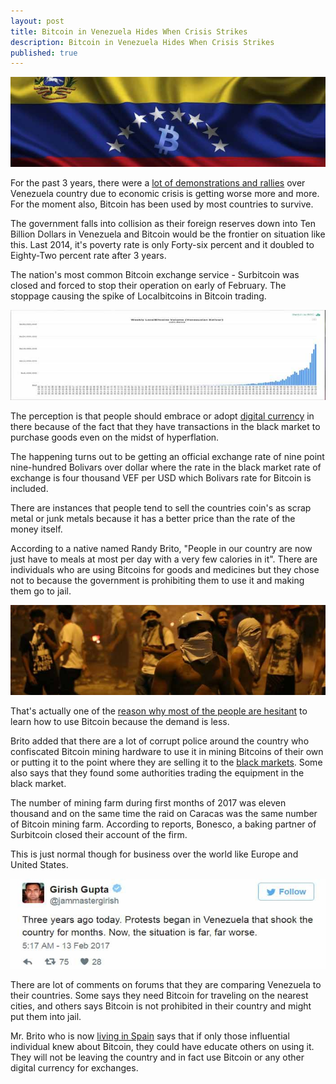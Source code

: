 ```yaml
---
layout: post
title: Bitcoin in Venezuela Hides When Crisis Strikes
description: Bitcoin in Venezuela Hides When Crisis Strikes
published: true
---
```


<p><center><img src="/images/bmrn-venezuela-2.jpg" alt=""/></center></p>

<p>For the past 3 years, there were a <a href="/blog/">lot of demonstrations and rallies</a> over Venezuela country due to economic crisis is getting worse more and more. For the moment also, Bitcoin has been used by most countries to survive.</p>

<p>The government falls into collision as their foreign reserves down into Ten Billion Dollars in Venezuela and Bitcoin would be the frontier on situation like this. Last 2014, it's poverty rate is only Forty-six percent and it doubled to Eighty-Two percent rate after 3 years. </p>

<p>The nation's most common Bitcoin exchange service - Surbitcoin was closed and forced to stop their operation on early of February. The stoppage causing the spike of Localbitcoins in Bitcoin trading.</p>

<p><center><img src="/images/bmrn-venezuela-1.jpg" alt=""/></center></p>

<p>The perception is that people should embrace or adopt <a href="/hardware/">digital currency</a> in there because of the fact that they have transactions in the black market to purchase goods even on the midst of hyperflation. </p>

<p>The happening turns out to be getting an official exchange rate of nine point nine-hundred Bolivars over dollar where  the rate in the black market rate of exchange is four thousand VEF per USD which Bolivars rate for Bitcoin is included. </p>

<p>There are instances that people tend to sell the countries coin's as scrap metal or junk metals because it has a better price than the rate of the money itself.</p>

<p>According to a native named Randy Brito, "People in our country are now just have to meals at most per day with a very few calories in it". There are individuals who are using Bitcoins for goods and medicines but they chose not to because the government is prohibiting them to use it and making them go to jail. </p>

<p><center><img src="/images/bmrn-venezuela-3.jpg" alt=""/></center></p>

<p>That's actually one of the <a href="/bitcoin-miner-antminer-s9/">reason why most of the people are hesitant</a> to learn how to use Bitcoin because the demand is less.</p>

<p>Brito added that there are a lot of corrupt police around the country who confiscated Bitcoin mining hardware to use it in mining Bitcoins of their own or putting it to the point where they are selling it to the <a href="/usb-bitcoin-miner/">black markets</a>.  Some also  says that they found some authorities trading the equipment in the black market.</p>

<p>The number of mining farm during first months of 2017 was eleven thousand and on the same time the raid on Caracas was the same number of Bitcoin mining farm. According to reports, Bonesco, a baking partner of Surbitcoin closed their account of the firm. </p>

<p>This is just normal though for business over the world like Europe and United States.</p>

<p><center><img src="/images/bmrn-venezuela-4.jpg" alt=""/></center></p>

<p>There are lot of comments on forums that they are comparing Venezuela to their countries. Some says they need Bitcoin for traveling on the nearest cities, and others says Bitcoin is not prohibited in their country and might put them into jail.</p>

<p>Mr. Brito who is now <a href="/bitcoin-miner-SP20-jackson/">living in Spain</a> says that if only those influential individual knew about Bitcoin, they could have educate others on using it. They will not be leaving the country and in fact use Bitcoin or any other digital currency for exchanges.</p>
